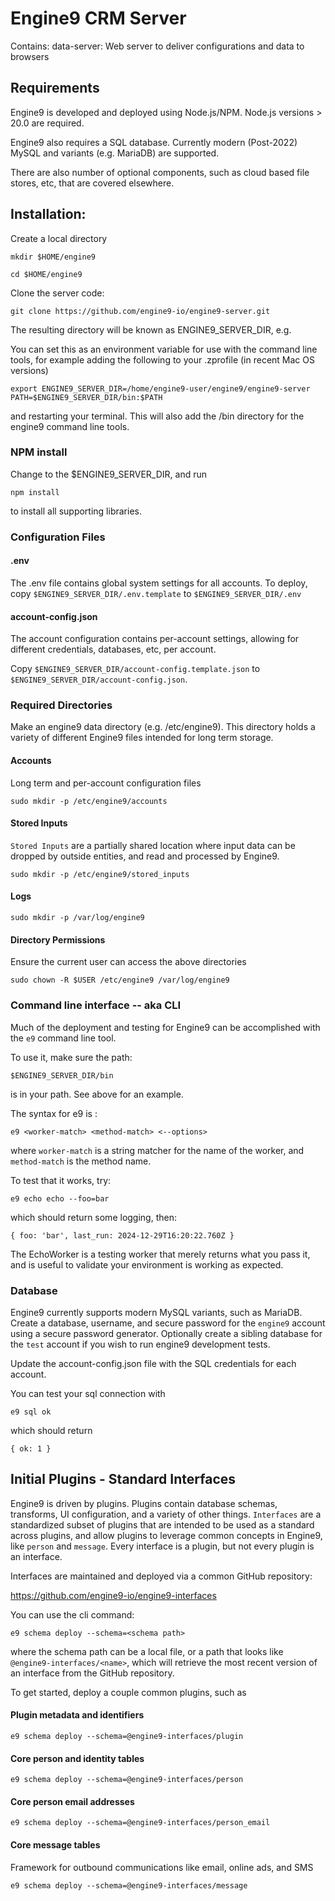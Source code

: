 # Engine9 CRM Server

Contains:
    data-server: Web server to deliver configurations and data to browsers

## Requirements
Engine9 is developed and deployed using Node.js/NPM.  Node.js versions > 20.0 are required.

Engine9 also requires a SQL database.  Currently modern (Post-2022) MySQL and variants (e.g. MariaDB) are supported. 

There are also number of optional components, such as cloud based file stores, etc, that are covered elsewhere.

## Installation:

Create a local directory

`mkdir $HOME/engine9`

`cd $HOME/engine9`

Clone the server code:

`git clone https://github.com/engine9-io/engine9-server.git`

The resulting directory will be known as ENGINE9_SERVER_DIR, e.g.

You can set this as an environment variable for use with the command line tools, for example adding the following to your .zprofile (in recent Mac OS versions)

`export ENGINE9_SERVER_DIR=/home/engine9-user/engine9/engine9-server
PATH=$ENGINE9_SERVER_DIR/bin:$PATH`

and restarting your terminal.  This will also add the /bin directory for the engine9 command line tools.


### NPM install
Change to the $ENGINE9_SERVER_DIR, and run

`npm install`

to install all supporting libraries.

### Configuration Files
#### .env
The .env file contains global system settings for all accounts. To deploy, copy `$ENGINE9_SERVER_DIR/.env.template` to `$ENGINE9_SERVER_DIR/.env`

#### account-config.json
The account configuration contains per-account settings, allowing for different credentials, databases, etc, per account.

Copy `$ENGINE9_SERVER_DIR/account-config.template.json` to `$ENGINE9_SERVER_DIR/account-config.json`.

### Required Directories
Make an engine9 data directory (e.g. /etc/engine9).  This directory holds a variety of different Engine9 files intended for long term storage. 

#### Accounts
Long term and per-account configuration files

`sudo mkdir -p /etc/engine9/accounts`

#### Stored Inputs
`Stored Inputs` are a partially shared location where input data can be dropped by outside entities, and read and processed by Engine9.

`sudo mkdir -p /etc/engine9/stored_inputs`

#### Logs
`sudo mkdir -p /var/log/engine9`

#### Directory Permissions
Ensure the current user can access the above directories

`sudo chown -R $USER /etc/engine9 /var/log/engine9`


### Command line interface -- aka CLI
Much of the deployment and testing for Engine9 can be accomplished with the `e9` command line tool.

To use it, make sure the path:

`$ENGINE9_SERVER_DIR/bin`

is in your path. See above for an example.

The syntax for e9 is :

`e9 <worker-match> <method-match> <--options>`

where `worker-match` is a string matcher for the name of the worker, and `method-match` is the method name.

To test that it works, try:

`e9 echo echo --foo=bar`

which should return some logging, then:

`{ foo: 'bar', last_run: 2024-12-29T16:20:22.760Z }`

The EchoWorker is a testing worker that merely returns what you pass it, and is useful to validate your environment is working as expected.


### Database
Engine9 currently supports modern MySQL variants, such as MariaDB.
Create a database, username, and secure password for the `engine9` account using a secure password generator.
Optionally create a sibling database for the `test` account if you wish to run engine9 development tests.

Update the account-config.json file with the SQL credentials for each account.

You can test your sql connection with 

`e9 sql ok`

which should return

`{ ok: 1 }`


## Initial Plugins - Standard Interfaces
Engine9 is driven by plugins.  Plugins contain database schemas, transforms, UI configuration, and a variety of other things.  `Interfaces` are a standardized subset of plugins that are intended to be used as a standard across plugins, and allow plugins to leverage common concepts in Engine9, like `person` and `message`.  Every interface is a plugin, but not every plugin is an interface.

Interfaces are maintained and deployed via a common GitHub repository:

https://github.com/engine9-io/engine9-interfaces

You can use the cli command:

`e9 schema deploy --schema=<schema path>`

where the schema path can be a local file, or a path that looks like `@engine9-interfaces/<name>`, which will retrieve the most recent version of an interface from the GitHub repository.

To get started, deploy a couple common plugins, such as


#### Plugin metadata and identifiers
`e9 schema deploy --schema=@engine9-interfaces/plugin`

#### Core person and identity tables

`e9 schema deploy --schema=@engine9-interfaces/person`

#### Core person email addresses

`e9 schema deploy --schema=@engine9-interfaces/person_email`

#### Core message tables
Framework for outbound communications like email, online ads, and SMS

`e9 schema deploy --schema=@engine9-interfaces/message`





